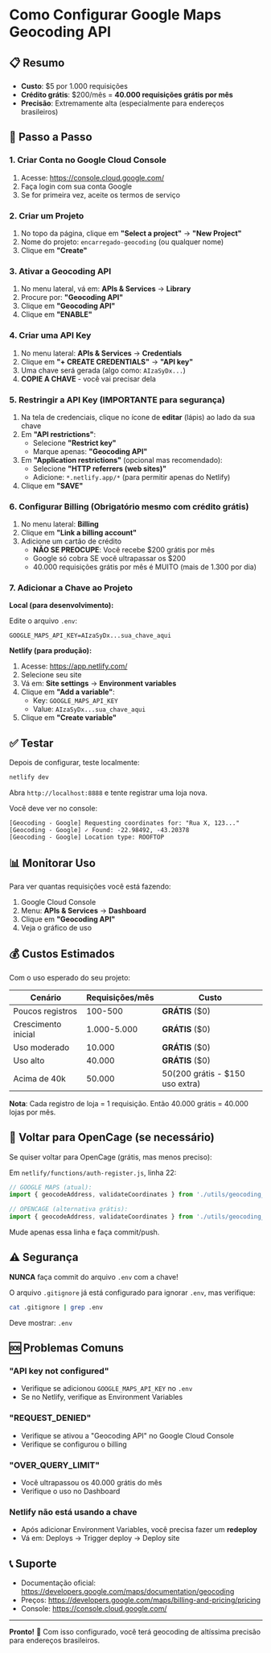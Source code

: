 # Como Configurar Google Maps Geocoding API

## 📋 Resumo

- **Custo**: $5 por 1.000 requisições
- **Crédito grátis**: $200/mês = **40.000 requisições grátis por mês**
- **Precisão**: Extremamente alta (especialmente para endereços brasileiros)

## 🚀 Passo a Passo

### 1. Criar Conta no Google Cloud Console

1. Acesse: https://console.cloud.google.com/
2. Faça login com sua conta Google
3. Se for primeira vez, aceite os termos de serviço

### 2. Criar um Projeto

1. No topo da página, clique em **"Select a project"** → **"New Project"**
2. Nome do projeto: `encarregado-geocoding` (ou qualquer nome)
3. Clique em **"Create"**

### 3. Ativar a Geocoding API

1. No menu lateral, vá em: **APIs & Services** → **Library**
2. Procure por: **"Geocoding API"**
3. Clique em **"Geocoding API"**
4. Clique em **"ENABLE"**

### 4. Criar uma API Key

1. No menu lateral: **APIs & Services** → **Credentials**
2. Clique em **"+ CREATE CREDENTIALS"** → **"API key"**
3. Uma chave será gerada (algo como: `AIzaSyDx...`)
4. **COPIE A CHAVE** - você vai precisar dela

### 5. Restringir a API Key (IMPORTANTE para segurança)

1. Na tela de credenciais, clique no ícone de **editar** (lápis) ao lado da sua chave
2. Em **"API restrictions"**:
   - Selecione **"Restrict key"**
   - Marque apenas: **"Geocoding API"**
3. Em **"Application restrictions"** (opcional mas recomendado):
   - Selecione **"HTTP referrers (web sites)"**
   - Adicione: `*.netlify.app/*` (para permitir apenas do Netlify)
4. Clique em **"SAVE"**

### 6. Configurar Billing (Obrigatório mesmo com crédito grátis)

1. No menu lateral: **Billing**
2. Clique em **"Link a billing account"**
3. Adicione um cartão de crédito
   - **NÃO SE PREOCUPE**: Você recebe $200 grátis por mês
   - Google só cobra SE você ultrapassar os $200
   - 40.000 requisições grátis por mês é MUITO (mais de 1.300 por dia)

### 7. Adicionar a Chave ao Projeto

**Local (para desenvolvimento):**

Edite o arquivo `.env`:
```env
GOOGLE_MAPS_API_KEY=AIzaSyDx...sua_chave_aqui
```

**Netlify (para produção):**

1. Acesse: https://app.netlify.com/
2. Selecione seu site
3. Vá em: **Site settings** → **Environment variables**
4. Clique em **"Add a variable"**:
   - Key: `GOOGLE_MAPS_API_KEY`
   - Value: `AIzaSyDx...sua_chave_aqui`
5. Clique em **"Create variable"**

## ✅ Testar

Depois de configurar, teste localmente:

```bash
netlify dev
```

Abra `http://localhost:8888` e tente registrar uma loja nova.

Você deve ver no console:
```
[Geocoding - Google] Requesting coordinates for: "Rua X, 123..."
[Geocoding - Google] ✓ Found: -22.98492, -43.20378
[Geocoding - Google] Location type: ROOFTOP
```

## 📊 Monitorar Uso

Para ver quantas requisições você está fazendo:

1. Google Cloud Console
2. Menu: **APIs & Services** → **Dashboard**
3. Clique em **"Geocoding API"**
4. Veja o gráfico de uso

## 💰 Custos Estimados

Com o uso esperado do seu projeto:

| Cenário | Requisições/mês | Custo |
|---------|----------------|-------|
| Poucos registros | 100-500 | **GRÁTIS** ($0) |
| Crescimento inicial | 1.000-5.000 | **GRÁTIS** ($0) |
| Uso moderado | 10.000 | **GRÁTIS** ($0) |
| Uso alto | 40.000 | **GRÁTIS** ($0) |
| Acima de 40k | 50.000 | $50 ($200 grátis - $150 uso extra) |

**Nota**: Cada registro de loja = 1 requisição. Então 40.000 grátis = 40.000 lojas por mês.

## 🔄 Voltar para OpenCage (se necessário)

Se quiser voltar para OpenCage (grátis, mas menos preciso):

Em `netlify/functions/auth-register.js`, linha 22:

```javascript
// GOOGLE MAPS (atual):
import { geocodeAddress, validateCoordinates } from './utils/geocoding_google.js';

// OPENCAGE (alternativa grátis):
import { geocodeAddress, validateCoordinates } from './utils/geocoding_corrected.js';
```

Mude apenas essa linha e faça commit/push.

## ⚠️ Segurança

**NUNCA** faça commit do arquivo `.env` com a chave!

O arquivo `.gitignore` já está configurado para ignorar `.env`, mas verifique:

```bash
cat .gitignore | grep .env
```

Deve mostrar: `.env`

## 🆘 Problemas Comuns

### "API key not configured"
- Verifique se adicionou `GOOGLE_MAPS_API_KEY` no `.env`
- Se no Netlify, verifique as Environment Variables

### "REQUEST_DENIED"
- Verifique se ativou a "Geocoding API" no Google Cloud Console
- Verifique se configurou o billing

### "OVER_QUERY_LIMIT"
- Você ultrapassou os 40.000 grátis do mês
- Verifique o uso no Dashboard

### Netlify não está usando a chave
- Após adicionar Environment Variables, você precisa fazer um **redeploy**
- Vá em: Deploys → Trigger deploy → Deploy site

## 📞 Suporte

- Documentação oficial: https://developers.google.com/maps/documentation/geocoding
- Preços: https://developers.google.com/maps/billing-and-pricing/pricing
- Console: https://console.cloud.google.com/

---

**Pronto!** 🎉 Com isso configurado, você terá geocoding de altíssima precisão para endereços brasileiros.
